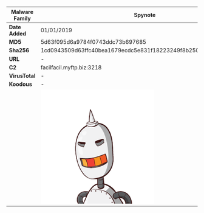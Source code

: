 | Malware Family | Spynote                                                      |
| -------------- | ------------------------------------------------------------ |
| **Date Added** | 01/01/2019                                                   |
| **MD5**        | 5d63f095d6a9784f0743ddc73b697685                             |
| **Sha256**     | 1cd0943509d63ffc40bea1679ecdc5e831f18223249f8b2508aab2c20a986397 |
| **URL**        | -                                                            |
| **C2**         | facilfacil.myftp.biz:3218                                    |
| **VirusTotal** | -                                                            |
| **Koodous**    | -                                                            |
|                | ![](../assets/1cd0943509d63ffc40bea1679ecdc5e831f18223249f8b2508aab2c20a986397.png) |